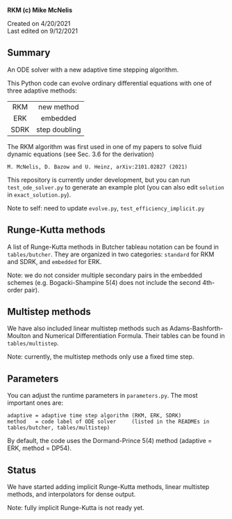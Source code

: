 **RKM (c) Mike McNelis**

Created on 4/20/2021\
Last edited on 9/12/2021

## Summary
An ODE solver with a new adaptive time stepping algorithm.

This Python code can evolve ordinary differential equations with one of three adaptive methods:

|      |               |
|:----:|:-------------:|
| RKM  | new method    |
| ERK  | embedded      |
| SDRK | step doubling |

The RKM algorithm was first used in one of my papers to solve fluid dynamic equations (see Sec. 3.6 for the derivation)

    M. McNelis, D. Bazow and U. Heinz, arXiv:2101.02827 (2021)

This repository is currently under development, but you can run `test_ode_solver.py` to generate an example plot (you can also edit `solution` in `exact_solution.py`).

Note to self: need to update `evolve.py`, `test_efficiency_implicit.py`

## Runge-Kutta methods

A list of Runge-Kutta methods in Butcher tableau notation can be found in `tables/butcher`. They are organized in two categories: `standard` for RKM and SDRK, and `embedded` for ERK.

Note: we do not consider multiple secondary pairs in the embedded schemes (e.g. Bogacki-Shampine 5(4) does not include the second 4th-order pair).

## Multistep methods

We have also included linear multistep methods such as Adams-Bashforth-Moulton and Numerical Differentiation Formula. Their tables can be found in `tables/multistep`.

Note: currently, the multistep methods only use a fixed time step.

## Parameters

You can adjust the runtime parameters in `parameters.py`. The most important ones are:
    
    adaptive = adaptive time step algorithm (RKM, ERK, SDRK)
    method   = code label of ODE solver     (listed in the READMEs in tables/butcher, tables/multistep)
    
By default, the code uses the Dormand-Prince 5(4) method (adaptive = ERK, method = DP54). 

## Status

We have started adding implicit Runge-Kutta methods, linear multistep methods, and interpolators for dense output. 

Note: fully implicit Runge-Kutta is not ready yet.



